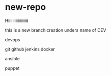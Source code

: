 # new-repo
Hiiiiiiiiiiiiiiiiiii 

this is a new branch creation undera name of DEV


devops

git
github
jenkins
docker

ansible

puppet

